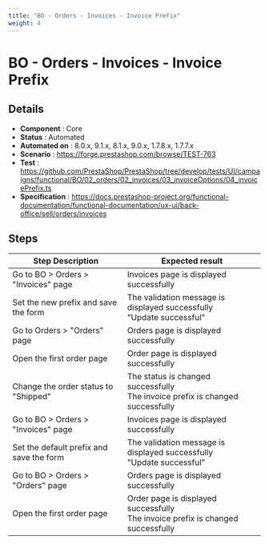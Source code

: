 ```yaml
---
title: "BO - Orders - Invoices - Invoice Prefix"
weight: 4
---
```


# BO - Orders - Invoices - Invoice Prefix
## Details
* **Component** : Core
* **Status** : Automated
* **Automated on** : 8.0.x, 9.1.x, 8.1.x, 9.0.x, 1.7.8.x, 1.7.7.x
* **Scenario** : https://forge.prestashop.com/browse/TEST-763
* **Test** : https://github.com/PrestaShop/PrestaShop/tree/develop/tests/UI/campaigns/functional/BO/02_orders/02_invoices/03_invoiceOptions/04_invoicePrefix.ts
* **Specification** : https://docs.prestashop-project.org/functional-documentation/functional-documentation/ux-ui/back-office/sell/orders/invoices

## Steps
| Step Description | Expected result |
| ----- | ----- |
| Go to BO > Orders > "Invoices" page | Invoices page is displayed successfully |
| Set the new prefix and save the form | The validation message is displayed successfully<br>"Update successful" |
| Go to Orders > "Orders" page | Orders page is displayed successfully |
| Open the first order page | Order page is displayed successfully |
| Change the order status to "Shipped" | The status is changed successfully<br>The invoice prefix is changed successfully |
| Go to BO > Orders > "Invoices" page | Invoices page is displayed successfully |
| Set the default prefix and save the form | The validation message is displayed successfully<br>"Update successful" |
| Go to BO > Orders > "Orders" page | Orders page is displayed successfully |
| Open the first order page | Order page is displayed successfully<br>The invoice prefix is changed successfully |
